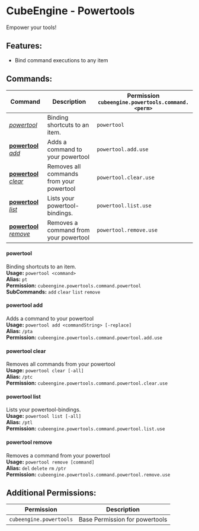 # CubeEngine - Powertools
Empower your tools!

## Features:
 - Bind command executions to any item

## Commands:

| Command | Description | Permission<br>`cubeengine.powertools.command.<perm>` |
| --- | --- | --- |
| [*powertool*](#powertool) | Binding shortcuts to an item. | `powertool` |
| [**powertool** *add*](#powertool-add) | Adds a command to your powertool | `powertool.add.use` |
| [**powertool** *clear*](#powertool-clear) | Removes all commands from your powertool | `powertool.clear.use` |
| [**powertool** *list*](#powertool-list) | Lists your powertool-bindings. | `powertool.list.use` |
| [**powertool** *remove*](#powertool-remove) | Removes a command from your powertool | `powertool.remove.use` |

#### powertool  
Binding shortcuts to an item.  
**Usage:** `powertool <command>`  
**Alias:** `pt`  
**Permission:** `cubeengine.powertools.command.powertool`  
**SubCommands:** `add` `clear` `list` `remove`  

#### powertool add  
Adds a command to your powertool  
**Usage:** `powertool add <commandString> [-replace]`  
**Alias:** `/pta`  
**Permission:** `cubeengine.powertools.command.powertool.add.use`  
  

#### powertool clear  
Removes all commands from your powertool  
**Usage:** `powertool clear [-all]`  
**Alias:** `/ptc`  
**Permission:** `cubeengine.powertools.command.powertool.clear.use`  
  

#### powertool list  
Lists your powertool-bindings.  
**Usage:** `powertool list [-all]`  
**Alias:** `/ptl`  
**Permission:** `cubeengine.powertools.command.powertool.list.use`  
  

#### powertool remove  
Removes a command from your powertool  
**Usage:** `powertool remove [command]`  
**Alias:** `del` `delete` `rm` `/ptr`  
**Permission:** `cubeengine.powertools.command.powertool.remove.use`  
  

## Additional Permissions:

| Permission | Description |
| --- | --- |
| `cubeengine.powertools` | Base Permission for powertools |